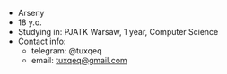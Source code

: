 - Arseny
- 18 y.o.
- Studying in: PJATK Warsaw, 1 year, Computer Science
- Contact info:
  - telegram: @tuxqeq
  - email: tuxqeq@gmail.com

<!---
tuxqeq/tuxqeq is a ✨ special ✨ repository because its `README.md` (this file) appears on your GitHub profile.
You can click the Preview link to take a look at your changes.
--->
